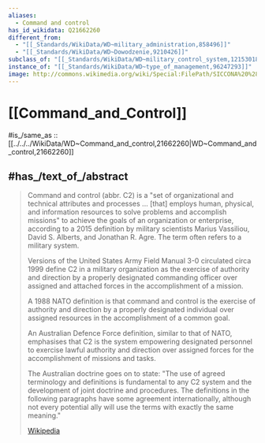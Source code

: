 ```yaml
---
aliases:
  - Command and control
has_id_wikidata: Q21662260
different_from:
  - "[[_Standards/WikiData/WD~military_administration,858496]]"
  - "[[_Standards/WikiData/WD~Dowodzenie,9210426]]"
subclass_of: "[[_Standards/WikiData/WD~military_control_system,12153018]]"
instance_of: "[[_Standards/WikiData/WD~type_of_management,96247293]]"
image: http://commons.wikimedia.org/wiki/Special:FilePath/SICCONA%20%28Command%2C%20Control%20and%20Navigation%20System%29%20-%20Italian%20Army.png
---
```


# [[Command_and_Control]] 

#is_/same_as :: [[../../../WikiData/WD~Command_and_control,21662260|WD~Command_and_control,21662260]] 

## #has_/text_of_/abstract 

> Command and control (abbr. C2) is a "set of organizational and technical attributes and processes ... [that] 
> employs human, physical, and information resources to solve problems and accomplish missions" 
> to achieve the goals of an organization or enterprise, 
> according to  a 2015 definition by military scientists Marius Vassiliou, David S. Alberts, and Jonathan R. Agre. 
> The term often refers to a military system.
>
> Versions of the United States Army Field Manual 3-0 circulated circa 1999 
> define C2 in a military organization as 
> the exercise of authority and direction by a properly designated commanding officer 
> over assigned and attached forces in the accomplishment of a mission.
>
> A 1988 NATO definition is that command and control is the exercise of authority and direction 
> by a properly designated individual over assigned resources in the accomplishment of a common goal. 
> 
> An Australian Defence Force definition, similar to that of NATO, emphasises that 
> C2 is the system empowering designated personnel to exercise lawful authority and direction 
> over assigned forces for the accomplishment of missions and tasks. 
> 
> The Australian doctrine goes on to state: 
> "The use of agreed terminology and definitions is fundamental to any C2 system 
> and the development of joint doctrine and procedures. 
> The definitions in the following paragraphs have some agreement internationally, 
> although not every potential ally will use the terms with exactly the same meaning."
>
> [Wikipedia](https://en.wikipedia.org/wiki/Command%20and%20control) 


